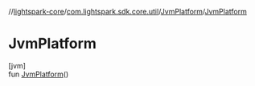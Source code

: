 //[lightspark-core](../../../index.md)/[com.lightspark.sdk.core.util](../index.md)/[JvmPlatform](index.md)/[JvmPlatform](-jvm-platform.md)

# JvmPlatform

[jvm]\
fun [JvmPlatform](-jvm-platform.md)()
